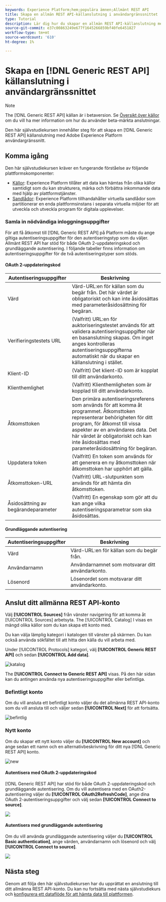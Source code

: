```yaml
---
keywords: Experience Platform;hem;populära ämnen;Allmänt REST API
title: Skapa en allmän REST API-källanslutning i användargränssnittet
type: Tutorial
description: Lär dig hur du skapar en allmän REST API-källanslutning med Adobe Experience Platform UI.
source-git-commit: e37c00863249e677f1645266859bf40fe6451827
workflow-type: tm+mt
source-wordcount: '610'
ht-degree: 1%

---
```


# Skapa en [!DNL Generic REST API] källanslutning i användargränssnittet

>[!NOTE]
>
> The [!DNL Generic REST API] källan är i betaversion. Se [Översikt över källor](../../../../home.md#terms-and-conditions) om du vill ha mer information om hur du använder beta-märkta anslutningar.

Den här självstudiekursen innehåller steg för att skapa en [!DNL Generic REST API] källanslutning med Adobe Experience Platform användargränssnitt.

## Komma igång

Den här självstudiekursen kräver en fungerande förståelse av följande plattformskomponenter:

* [Källor](../../../../home.md): Experience Platform tillåter att data kan hämtas från olika källor samtidigt som du kan strukturera, märka och förbättra inkommande data med hjälp av plattformstjänster.
* [Sandlådor](../../../../../sandboxes/home.md): Experience Platform tillhandahåller virtuella sandlådor som partitionerar en enda plattformsinstans i separata virtuella miljöer för att utveckla och utveckla program för digitala upplevelser.

### Samla in nödvändiga inloggningsuppgifter

För att få åtkomst till [!DNL Generic REST API] på Platform måste du ange giltiga autentiseringsuppgifter för den autentiseringstyp som du väljer. Allmänt REST API har stöd för både OAuth 2-uppdateringskod och grundläggande autentisering. I följande tabeller finns information om autentiseringsuppgifter för de två autentiseringstyper som stöds.

#### OAuth 2-uppdateringskod

| Autentiseringsuppgifter | Beskrivning |
| --- | --- |
| Värd | Värd-URL:en för källan som du begär från. Det här värdet är obligatoriskt och kan inte åsidosättas med parameteråsidosättning för begäran. |
| Verifieringstestets URL | (Valfritt) URL:en för auktoriseringstestet används för att validera autentiseringsuppgifter när en basanslutning skapas. Om inget anges kontrolleras autentiseringsuppgifterna automatiskt när du skapar en källanslutning i stället. |
| Klient-ID | (Valfritt) Det klient-ID som är kopplat till ditt användarkonto. |
| Klienthemlighet | (Valfritt) Klienthemligheten som är kopplad till ditt användarkonto. |
| Åtkomsttoken | Den primära autentiseringsreferens som används för att komma åt programmet. Åtkomsttoken representerar behörigheten för ditt program, för åtkomst till vissa aspekter av en användares data. Det här värdet är obligatoriskt och kan inte åsidosättas med parameteråsidosättning för begäran. |
| Uppdatera token | (Valfritt) En token som används för att generera en ny åtkomsttoken när åtkomsttoken har upphört att gälla. |
| Åtkomsttoken-URL | (Valfritt) URL-slutpunkten som används för att hämta din åtkomsttoken. |
| Åsidosättning av begärandeparameter | (Valfritt) En egenskap som gör att du kan ange vilka autentiseringsparametrar som ska åsidosättas. |


#### Grundläggande autentisering

| Autentiseringsuppgifter | Beskrivning |
| --- | --- |
| Värd | Värd-URL:en för källan som du begär från. |
| Användarnamn | Användarnamnet som motsvarar ditt användarkonto. |
| Lösenord | Lösenordet som motsvarar ditt användarkonto. |

## Anslut ditt allmänna REST API-konto

Välj **[!UICONTROL Sources]** från vänster navigering för att komma åt [!UICONTROL Sources] arbetsyta. The [!UICONTROL Catalog] I visas en mängd olika källor som du kan skapa ett konto med.

Du kan välja lämplig kategori i katalogen till vänster på skärmen. Du kan också använda sökfältet till att hitta den källa du vill arbeta med.

Under [!UICONTROL Protocols] kategori, välj **[!UICONTROL Generic REST API]** och sedan **[!UICONTROL Add data]**.

![katalog](../../../../images/tutorials/create/generic-rest/catalog.png)

The **[!UICONTROL Connect to Generic REST API]** visas. På den här sidan kan du antingen använda nya autentiseringsuppgifter eller befintliga.

### Befintligt konto

Om du vill ansluta ett befintligt konto väljer du det allmänna REST API-konto som du vill ansluta till och väljer sedan **[!UICONTROL Next]** för att fortsätta.

![befintlig](../../../../images/tutorials/create/generic-rest/existing.png)

### Nytt konto

Om du skapar ett nytt konto väljer du **[!UICONTROL New account]** och ange sedan ett namn och en alternativbeskrivning för ditt nya [!DNL Generic REST API] konto.

![new](../../../../images/tutorials/create/generic-rest/new.png)

#### Autentisera med OAuth 2-uppdateringskod

[!DNL Generic REST API] har stöd för både OAuth 2-uppdateringskod och grundläggande autentisering. Om du vill autentisera med en OAuth2-autentisering väljer du **[!UICONTROL OAuth2RefreshCode]**, ange dina OAuth 2-autentiseringsuppgifter och välj sedan **[!UICONTROL Connect to source]**.

![](../../../../images/tutorials/create/generic-rest/oauth2.png)

#### Autentisera med grundläggande autentisering

Om du vill använda grundläggande autentisering väljer du **[!UICONTROL Basic authentication]**, ange värden, användarnamn och lösenord och välj **[!UICONTROL Connect to source]**.

![](../../../../images/tutorials/create/generic-rest/basic-authentication.png)

## Nästa steg

Genom att följa den här självstudiekursen har du upprättat en anslutning till ditt allmänna REST API-konto. Du kan nu fortsätta med nästa självstudiekurs och [konfigurera ett dataflöde för att hämta data till plattformen](../../dataflow/protocols.md).
